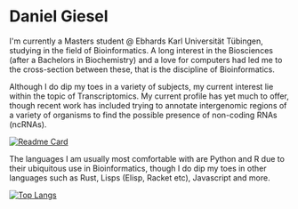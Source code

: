 # Daniel Giesel

I'm currently a Masters student @ Ebhards Karl Universität Tübingen, studying in the field of Bioinformatics. A long interest in the Biosciences (after a Bachelors in Biochemistry) and a love for computers had led me to the cross-section between these, that is the discipline of Bioinformatics. 

Although I do dip my toes in a variety of subjects, my current interest lie within the topic of Transcriptomics. My current profile has yet much to offer, though recent work has included trying to annotate intergenomic regions of a variety of organisms to find the possible presence of non-coding RNAs (ncRNAs).

[![Readme Card](https://github-readme-stats.vercel.app/api/pin/?username=dmgie&repo=IntergeneIdentifier)](https://github.com/dmgie/IntergeneIdentifier)



The languages I am usually most comfortable with are Python and R due to their ubiquitous use in Bioinformatics, though I do dip my toes in other languages such as Rust, Lisps (Elisp, Racket etc), Javascript and more.

[![Top Langs](https://github-readme-stats.vercel.app/api/top-langs/?username=dmgie&layout=compact)]()
